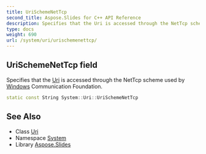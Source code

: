 ```yaml
---
title: UriSchemeNetTcp
second_title: Aspose.Slides for C++ API Reference
description: Specifies that the Uri is accessed through the NetTcp scheme used by Windows Communication Foundation.
type: docs
weight: 690
url: /system/uri/urischemenettcp/
---
```

## UriSchemeNetTcp field


Specifies that the [Uri](../) is accessed through the NetTcp scheme used by [Windows](../../../system.windows/) Communication Foundation.

```cpp
static const String System::Uri::UriSchemeNetTcp
```

## See Also

* Class [Uri](../)
* Namespace [System](../../)
* Library [Aspose.Slides](../../../)